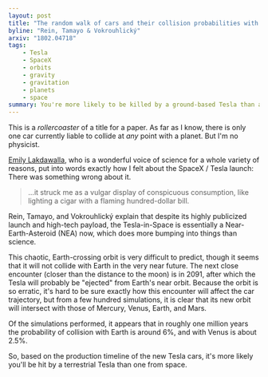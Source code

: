 ```yaml
---
layout: post
title: "The random walk of cars and their collision probabilities with planets"
byline: "Rein, Tamayo & Vokrouhlický"
arxiv: "1802.04718"
tags:
    - Tesla
    - SpaceX
    - orbits
    - gravity
    - gravitation
    - planets
    - space
summary: You're more likely to be killed by a ground-based Tesla than an outer-space Tesla, unless you visit another planet or live a really, really long time.
---
```


This is a _rollercoaster_ of a title for a paper. As far as I know, there is only one car currently liable to collide at _any_ point with a planet. But I'm no physicist.

[Emily Lakdawalla](#), who is a wonderful voice of science for a whole variety of reasons, put into words exactly how I felt about the SpaceX / Tesla launch: There was something wrong about it.

> ...it struck me as a vulgar display of conspicuous consumption, like lighting a cigar with a flaming hundred-dollar bill.

Rein, Tamayo, and Vokrouhlický explain that despite its highly publicized launch and high-tech payload, the Tesla-in-Space is essentially a Near-Earth-Asteroid (NEA) now, which does more bumping into things than science.

This chaotic, Earth-crossing orbit is very difficult to predict, though it seems that it will not collide with Earth in the very near future. The next close encounter (closer than the distance to the moon) is in 2091, after which the Tesla will probably be "ejected" from Earth's near orbit. Because the orbit is so erratic, it's hard to be sure exactly how this encounter will affect the car trajectory, but from a few hundred simulations, it is clear that its new orbit will intersect with those of Mercury, Venus, Earth, and Mars.

Of the simulations performed, it appears that in roughly one million years the probability of collision with Earth is around 6%, and with Venus is about 2.5%.

So, based on the production timeline of the new Tesla cars, it's more likely you'll be hit by a terrestrial Tesla than one from space.
